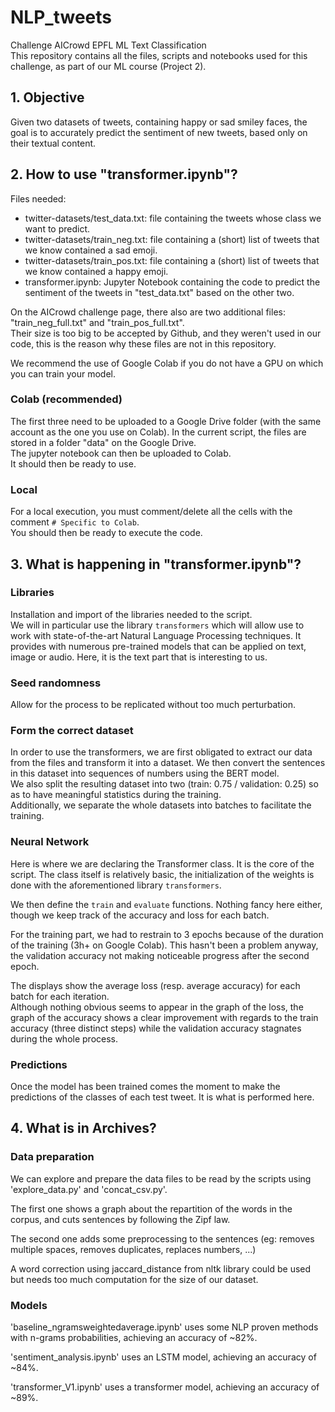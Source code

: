 # NLP_tweets

Challenge AICrowd EPFL ML Text Classification<br>
This repository contains all the files, scripts and notebooks used for this challenge, as part of our ML course (Project 2).

## 1. Objective

Given two datasets of tweets, containing happy or sad smiley faces, the goal is to accurately predict the sentiment of new tweets, based only on their textual content.

## 2. How to use "transformer.ipynb"?

Files needed: <br>
* twitter-datasets/test_data.txt: file containing the tweets whose class we want to predict.
* twitter-datasets/train_neg.txt: file containing a (short) list of tweets that we know contained a sad emoji.
* twitter-datasets/train_pos.txt: file containing a (short) list of tweets that we know contained a happy emoji.
* transformer.ipynb: Jupyter Notebook containing the code to predict the sentiment of the tweets in "test_data.txt" based on the other two.

On the AICrowd challenge page, there also are two additional files: "train_neg_full.txt" and "train_pos_full.txt".<br>
Their size is too big to be accepted by Github, and they weren't used in our code, this is the reason why these files are not in this repository.

We recommend the use of Google Colab if you do not have a GPU on which you can train your model.

### Colab (recommended)

The first three need to be uploaded to a Google Drive folder (with the same account as the one you use on Colab). In the current script, the files are stored in a folder "data" on the Google Drive. <br>
The jupyter notebook can then be uploaded to Colab.<br>
It should then be ready to use.

### Local

For a local execution, you must comment/delete all the cells with the comment `# Specific to Colab`.<br>
You should then be ready to execute the code.

## 3. What is happening in "transformer.ipynb"?

### Libraries

Installation and import of the libraries needed to the script.<br>
We will in particular use the library `transformers` which will allow use to work with state-of-the-art Natural Language Processing techniques. It provides with numerous pre-trained models that can be applied on text, image or audio. Here, it is the text part that is interesting to us.

### Seed randomness

Allow for the process to be replicated without too much perturbation.

### Form the correct dataset

In order to use the transformers, we are first obligated to extract our data from the files and transform it into a dataset. We then convert the sentences in this dataset into sequences of numbers using the BERT model.<br>
We also split the resulting dataset into two (train: 0.75 / validation: 0.25) so as to have meaningful statistics during the training.<br>
Additionally, we separate the whole datasets into batches to facilitate the training.

### Neural Network

Here is where we are declaring the Transformer class. It is the core of the script. The class itself is relatively basic, the initialization of the weights is done with the aforementioned library `transformers`.

We then define the `train` and `evaluate` functions. Nothing fancy here either, though we keep track of the accuracy and loss for each batch.

For the training part, we had to restrain to 3 epochs because of the duration of the training (3h+ on Google Colab). This hasn't been a problem anyway, the validation accuracy not making noticeable progress after the second epoch.

The displays show the average loss (resp. average accuracy) for each batch for each iteration.<br>
Although nothing obvious seems to appear in the graph of the loss, the graph of the accuracy shows a clear improvement with regards to the train accuracy (three distinct steps) while the validation accuracy stagnates during the whole process.

### Predictions

Once the model has been trained comes the moment to make the predictions of the classes of each test tweet. It is what is performed here.

## 4. What is in Archives?

<!-- TODO: Reformulate from here-->
### Data preparation
We can explore and prepare the data files to be read by the scripts using 'explore_data.py' and 'concat_csv.py'.

The first one shows a graph about the repartition of the words in the corpus, and cuts sentences by following the Zipf law.

The second one adds some preprocessing to the sentences (eg: removes multiple spaces, removes duplicates, replaces numbers, ...)

A word correction using jaccard_distance from nltk library could be used but needs too much computation for the size of our dataset.

### Models
'baseline_ngramsweightedaverage.ipynb' uses some NLP proven methods with n-grams probabilities, achieving an accuracy of ~82%.

'sentiment_analysis.ipynb' uses an LSTM model, achieving an accuracy of ~84%.

'transformer_V1.ipynb' uses a transformer model, achieving an accuracy of ~89%.
<!-- TODO: To here -->